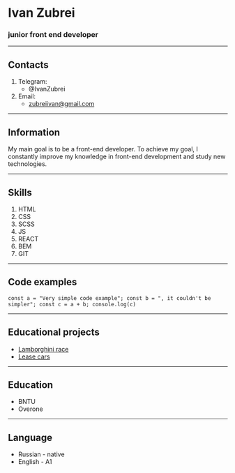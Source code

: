 # Ivan Zubrei
### junior front end developer
---

## Contacts
1. Telegram:
   + @IvanZubrei
2. Email:
   + zubreiivan@gmail.com  

---

## Information
 My main goal is to be a front-end developer. To achieve my goal, I constantly improve my knowledge in front-end development and study new technologies. 

---

## Skills
  1. HTML
  2. CSS
  3. SCSS
  4. JS
  5. REACT
  6. BEM
  7. GIT

---

## Code examples
`
const a = "Very simple code example";
const b = ", it couldn't be simpler";
const c = a + b;
console.log(c)
`

---

## Educational projects
+ [Lamborghini race](https://ivanzubrei.github.io/Lamborghini-race/ "Educational project using HTML, CSS, JS technologies")
+ [Lease cars](https://ivanzubrei.github.io/lease-cars/ "Educational project using HTML, CSS, JS technologies")

---

## Education
+ BNTU
+ Overone

---

## Language
+ Russian - native
+ English - A1